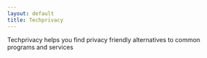 ```yaml
---
layout: default
title: Techprivacy
---
```

Techprivacy helps you find privacy friendly alternatives to common programs and services